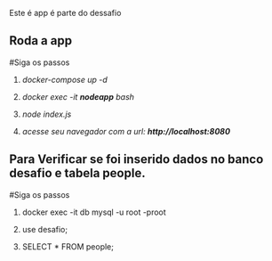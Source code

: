 Este é app é parte do dessafio


## **Roda a app**

#Siga os passos
1. *docker-compose up -d*

2. *docker exec -it **nodeapp** bash*

3. *node index.js*

4. *acesse seu navegador com a url: **http://localhost:8080***

## Para Verificar se foi inserido dados no banco desafio e tabela people.
#Siga os passos

1. docker exec -it db mysql -u root -proot

2. use desafio;

3. SELECT * FROM people;
